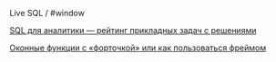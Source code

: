 Live SQL / #window

[SQL для аналитики — рейтинг прикладных задач с решениями](https://habr.com/ru/company/otus/blog/541882/)

[Оконные функции с «форточкой» или как пользоваться фреймом](https://habr.com/ru/company/otus/blog/490296/)
